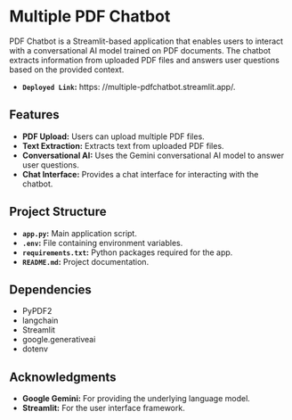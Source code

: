 # Multiple PDF Chatbot

PDF Chatbot is a Streamlit-based application that enables users to interact with a conversational AI model trained on PDF documents. The chatbot extracts information from uploaded PDF files and answers user questions based on the provided context.

- **`Deployed Link`:** https: //multiple-pdfchatbot.streamlit.app/.

## Features

- **PDF Upload:** Users can upload multiple PDF files.
- **Text Extraction:** Extracts text from uploaded PDF files.
- **Conversational AI:** Uses the Gemini conversational AI model to answer user questions.
- **Chat Interface:** Provides a chat interface for interacting with the chatbot.

## Project Structure

- **`app.py`:** Main application script.
- **`.env`:** File containing environment variables.
- **`requirements.txt`:** Python packages required for the app.
- **`README.md`:** Project documentation.

## Dependencies

- PyPDF2
- langchain
- Streamlit
- google.generativeai
- dotenv

## Acknowledgments

- **Google Gemini:** For providing the underlying language model.
- **Streamlit:** For the user interface framework.
